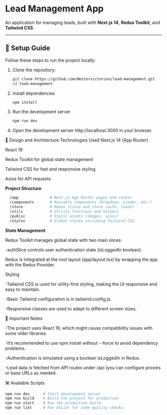 # Lead Management App

An application for managing leads, built with **Next.js 14**, **Redux Toolkit**, and **Tailwind CSS**.

---

## 🚀 Setup Guide

Follow these steps to run the project locally:

1. Clone the repository:
     ```bash
     git clone https://github.com/Nestorvictorino/lead-management.git
     cd lead-management
     
2. install dependencies
     ```bash
     npm install
     
3. Run the development server
    ```bash
    npm run dev
    
4. Open the development server http://localhost:3000 in your browser.


🧠 Design and Architecture
Technologies Used
Next.js 14 (App Router)

React 19

Redux Toolkit for global state management

Tailwind CSS for fast and responsive styling

Axios for API requests

****Project Structure****
  ```bash
    /app              # Next.js App Router pages and routes
    /components       # Reusable components (Dropdown, Loader, etc.)
    /store            # Redux slices and store (auth, leads)
    /utils            # Utility functions and helpers
    /public           # Static assets (images, icons)
    /styles           # Global styles including Tailwind CSS
```


****State Management****

Redux Toolkit manages global state with two main slices:

  -authSlice controls user authentication state (isLoggedIn boolean).

Redux is integrated at the root layout (app/layout.tsx) by wrapping the app with the Redux Provider.

Styling

  -Tailwind CSS is used for utility-first styling, making the UI responsive and easy to maintain.

  -Basic Tailwind configuration is in tailwind.config.js.

  -Responsive classes are used to adapt to different screen sizes.

📌 Important Notes

  -The project uses React 19, which might cause compatibility issues with some older libraries.

  -It’s recommended to use npm install without --force to avoid dependency problems.

  -Authentication is simulated using a boolean isLoggedIn in Redux.

  -Lead data is fetched from API routes under /api (you can configure proxies or base URLs as needed.

🛠 Available Scripts
  ```bash
  npm run dev      # Start development server
  npm run build    # Build the project for production
  npm run start    # Run the production build
  npm run lint     # Run ESLint for code quality checks
```
